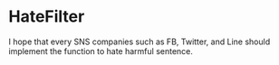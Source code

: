 # HateFilter
I hope that every SNS companies such as FB, Twitter, and Line should implement the function to hate harmful sentence.
